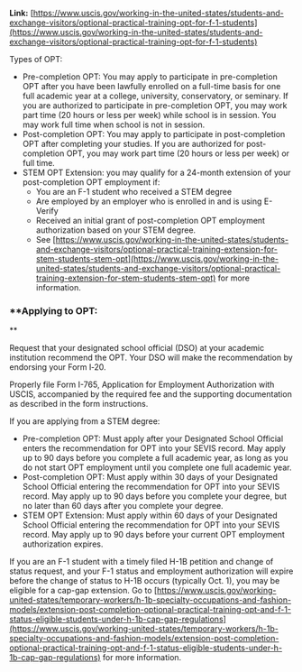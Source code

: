 **Link:** [https://www.uscis.gov/working-in-the-united-states/students-and-exchange-visitors/optional-practical-training-opt-for-f-1-students](https://www.uscis.gov/working-in-the-united-states/students-and-exchange-visitors/optional-practical-training-opt-for-f-1-students)

Types of OPT:

- Pre-completion OPT: You may apply to participate in pre-completion OPT after you have been lawfully enrolled on a full-time basis for one full academic year at a college, university, conservatory, or seminary. If you are authorized to participate in pre-completion OPT, you may work part time (20 hours or less per week) while school is in session. You may work full time when school is not in session.
- Post-completion OPT: You may apply to participate in post-completion OPT after completing your studies. If you are authorized for post-completion OPT, you may work part time (20 hours or less per week) or full time.
- STEM OPT Extension: you may qualify for a 24-month extension of your post-completion OPT employment if:
    - You are an F-1 student who received a STEM degree
    - Are employed by an employer who is enrolled in and is using E-Verify
    - Received an initial grant of post-completion OPT employment authorization based on your STEM degree.
    - See [https://www.uscis.gov/working-in-the-united-states/students-and-exchange-visitors/optional-practical-training-extension-for-stem-students-stem-opt](https://www.uscis.gov/working-in-the-united-states/students-and-exchange-visitors/optional-practical-training-extension-for-stem-students-stem-opt) for more information.

### **Applying to OPT:  
  
**

Request that your designated school official (DSO) at your academic institution recommend the OPT. Your DSO will make the recommendation by endorsing your Form I‑20.

Properly file Form I-765, Application for Employment Authorization with USCIS, accompanied by the required fee and the supporting documentation as described in the form instructions.

If you are applying from a STEM degree:

- Pre-completion OPT: Must apply after your Designated School Official enters the recommendation for OPT into your SEVIS record. May apply up to 90 days before you complete a full academic year, as long as you do not start OPT employment until you complete one full academic year.
- Post-completion OPT: Must apply within 30 days of your Designated School Official entering the recommendation for OPT into your SEVIS record. May apply up to 90 days before you complete your degree, but no later than 60 days after you complete your degree.
- STEM OPT Extension: Must apply within 60 days of your Designated School Official entering the recommendation for OPT into your SEVIS record. May apply up to 90 days before your current OPT employment authorization expires.

If you are an F-1 student with a timely filed H-1B petition and change of status request, and your F-1 status and employment authorization will expire before the change of status to H-1B occurs (typically Oct. 1), you may be eligible for a cap-gap extension. Go to [https://www.uscis.gov/working-united-states/temporary-workers/h-1b-specialty-occupations-and-fashion-models/extension-post-completion-optional-practical-training-opt-and-f-1-status-eligible-students-under-h-1b-cap-gap-regulations](https://www.uscis.gov/working-united-states/temporary-workers/h-1b-specialty-occupations-and-fashion-models/extension-post-completion-optional-practical-training-opt-and-f-1-status-eligible-students-under-h-1b-cap-gap-regulations) for more information.